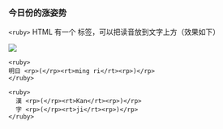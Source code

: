 ### 今日份的涨姿势
`<ruby>`
HTML 有一个 <ruby> 标签，可以把读音放到文字上方（效果如下）

![](https://user-gold-cdn.xitu.io/2019/5/17/16ac38e4c7201bca?imageView2/2/w/800/q/100)
```
<ruby>
明日 <rp>(</rp><rt>ming ri</rt><rp>)</rp>
</ruby>
```
```
<ruby>
  漢 <rp>(</rp><rt>Kan</rt><rp>)</rp>
  字 <rp>(</rp><rt>ji</rt><rp>)</rp>
</ruby>
```